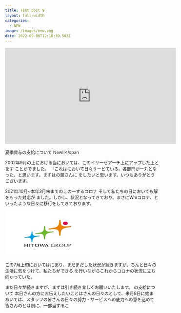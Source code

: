 ```yaml
---
title: Test post 9
layout: full-width
categories:
  - NEW
image: /images/new.png
date: 2022-09-06T12:10:39.503Z
---
```

<iframe width="560" height="315" src="https://www.youtube-nocookie.com/embed/p6h-rYSVX90?start=13" title="YouTube video player" frameborder="0" allow="accelerometer; autoplay; clipboard-write; encrypted-media; gyroscope; picture-in-picture" allowfullscreen></iframe><br>



<span class="text-3xl text-red-500 font-bold">夏季賞与の支給について New!!</span

2002年9月の上における当においては、このイリーゼアーチ上にアップした上とをす ことがでました。 「これはにおいて日々サービている。各部門が一丸となった、と思います。まずはの厳さんに をしたいと思います。いつもありがとうございます。



2021年10月~本年3月末までのこの一するコロナ そして私たちの日においても解をもった対応が ました。しかし、状況となってきており、まさにWmコロナ、といったような日々に移行をしてきております。

![](/images/new.png)

この7月上旬においてはにあり、まだまだした状況が続きますが、ちんと日々の生活に気をつけて、私たちができる を行いながらこれからコロナの状況に立ち向かっていた。



まだ日々が続きますが、まずは引き続き宜しくお願いいたします。 の支給について 本日さんの方にお伝えしたいことはさんの日々のとして、来月8日に始ま あいては、スタッフの皆さんの日々の努力・サービスへの底力への意を込めて 皆さんのとは別に、一部当するこ